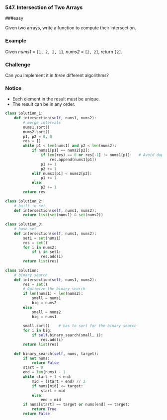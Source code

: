 ### 547. Intersection of Two Arrays

###easy

Given two arrays, write a function to compute their intersection.

### Example

Given *nums1* = `[1, 2, 2, 1]`, *nums2* = `[2, 2]`, return `[2]`.

### Challenge

Can you implement it in *three* different algorithms?

### Notice

- Each element in the result must be unique.
- The result can be in any order.

```python
class Solution_1:
    def intersection(self, nums1, nums2):
        # merge intervals
        nums1.sort()
        nums2.sort()
        p1, p2 = 0, 0
        res = []
        while p1 < len(nums1) and p2 < len(nums2):
            if nums1[p1] == nums2[p2]:
                if len(res) == 0 or res[-1] != nums1[p1]:   # Avoid duplicate
                    res.append(nums1[p1])
                p1 += 1
                p2 += 1
            elif nums1[p1] < nums2[p2]:
                p1 += 1
            else:
                p2 += 1
        return res
        
class Solution_2:
    # built in set
    def intersection(self, nums1, nums2):
        return list(set(nums1) & set(nums2))
        
class Solution_3:
    # hash set
    def intersection(self, nums1, nums2):
        set1 = set(nums1)
        res = set()
        for i in nums2:
            if i in set1:
                res.add(i)
        return list(res)
        
class Solution:
    # binary search
    def intersection(self, nums1, nums2):
        res = set()
        # Optimize the binary search
        if len(nums1) < len(nums2):
            small = nums1
            big = nums2
        else:
            small = nums2
            big = nums1
            
        small.sort()    # has to sort for the binary search
        for i in big:
            if self.binary_search(small, i):
                res.add(i)
        return list(res)
        
    def binary_search(self, nums, target):
        if not nums:
            return False
        start = 0
        end = len(nums) - 1
        while start + 1 < end:
            mid = (start + end) // 2    
            if nums[mid] <= target:
                start = mid
            else:
                end = mid
        if nums[start] == target or nums[end] == target:
            return True
        return False
        

```

